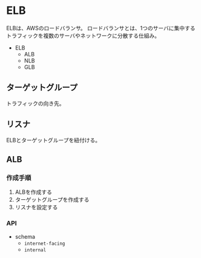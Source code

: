 # ELB

ELBは、AWSのロードバランサ。
ロードバランサとは、1つのサーバに集中するトラフィックを複数のサーバやネットワークに分散する仕組み。

- ELB
  - ALB
  - NLB
  - GLB

## ターゲットグループ

トラフィックの向き先。

## リスナ

ELBとターゲットグループを紐付ける。

## ALB

### 作成手順

1. ALBを作成する
2. ターゲットグループを作成する
3. リスナを設定する

### API

- schema
  - `internet-facing`
  - `internal`
